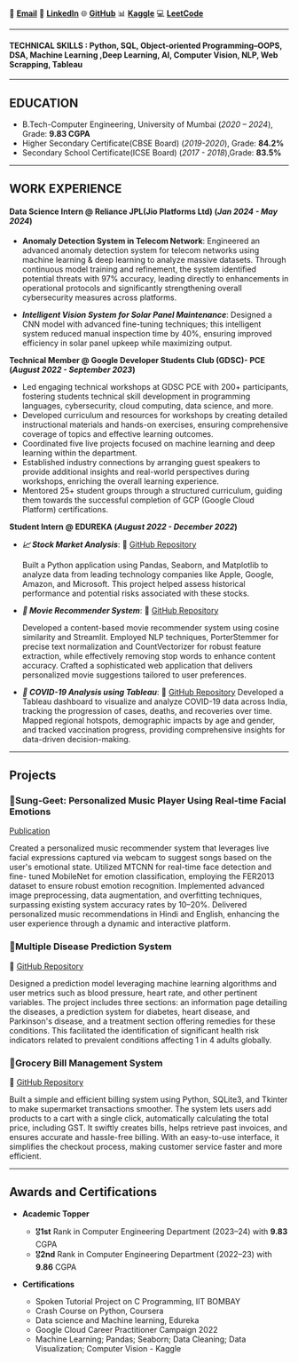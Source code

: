 
📧 [**Email**](mailto:mallarsimran20@gmail.com)  🔗 [**LinkedIn**](https://www.linkedin.com/in/simran-mallar-503bb3247)  🌐 [**GitHub**](https://github.com/simran-mallar)  📊 [**Kaggle**](https://www.kaggle.com/cea327simranmallar/code)  💻 [**LeetCode**](https://leetcode.com/u/mallarsimran20/)  

---

#### TECHNICAL SKILLS : Python, SQL, Object-oriented Programming–OOPS, DSA, Machine Learning ,Deep Learning, AI, Computer Vision, NLP, Web Scrapping, Tableau 

---

## EDUCATION 
- B.Tech-Computer Engineering, University of Mumbai (_2020 – 2024_), Grade: **9.83 CGPA**
- Higher Secondary Certificate(CBSE Board) (_2019-2020_), Grade: **84.2%**
- Secondary School Certificate(ICSE Board) (_2017 - 2018_),Grade: **83.5%**

---


## WORK EXPERIENCE 
#### **Data Science Intern @ Reliance JPL(Jio Platforms Ltd)  (_Jan 2024 - May 2024_)**
- **Anomaly Detection System in Telecom Network**: Engineered an advanced anomaly detection system for telecom networks using machine learning & deep learning
to analyze massive datasets. Through continuous model training and refinement, the system identified potential threats
with 97% accuracy, leading directly to enhancements in operational protocols and significantly strengthening
overall cybersecurity measures across platforms.

- ***Intelligent Vision System for Solar Panel Maintenance***: Designed a CNN model with advanced fine-tuning techniques; this intelligent system reduced manual inspection time by 40%, ensuring improved efficiency in solar panel upkeep while maximizing output.

**Technical Member @ Google Developer Students Club (GDSC)- PCE (_August 2022 - September 2023_)**
- Led engaging technical workshops at GDSC PCE with 200+ participants, fostering students technical skill development in programming languages, cybersecurity, cloud computing, data science, and more. 
- Developed curriculum and resources for workshops by creating detailed instructional materials and hands-on exercises, ensuring comprehensive coverage of topics and effective learning outcomes. 
- Coordinated five live projects focused on machine learning and deep learning within the department. 
- Established industry connections by arranging guest speakers to provide additional insights and real-world 
perspectives during workshops, enriching the overall learning experience. 
- Mentored 25+ student groups through a structured curriculum, guiding them towards the successful completion 
of GCP (Google Cloud Platform) certifications.

**Student Intern @ EDUREKA  (_August 2022 - December 2022_)**
- ***📈 Stock Market Analysis***:
  🔗 [GitHub Repository](https://github.com/Simran-Mallar/Stock-Market-Analysis-using-Python)
  
  Built a Python application using Pandas, Seaborn, and Matplotlib to analyze data from leading technology companies like Apple, Google, Amazon, and Microsoft. This project
  helped assess historical performance and potential risks associated with these stocks.
  
- ***🎥 Movie Recommender System***:
  🔗 [GitHub Repository](https://github.com/Simran-Mallar/movie-recommender-system)

  Developed a content-based movie recommender system using cosine similarity and  Streamlit. Employed NLP techniques, PorterStemmer for precise text normalization and
  CountVectorizer for robust feature extraction, while effectively removing stop words to enhance content accuracy. Crafted a sophisticated web application that delivers
  personalized movie suggestions tailored to user preferences.
  
- ***🦠 COVID-19 Analysis using Tableau***:
  🔗 [GitHub Repository](https://github.com/Simran-Mallar/Covid19-analysis-using-Tableau)
  Developed a Tableau dashboard to visualize and analyze COVID-19 data across India, tracking the progression of cases, deaths, and recoveries over time. Mapped regional
  hotspots, demographic impacts by age and gender, and tracked vaccination progress, providing comprehensive insights for data-driven decision-making.

---

## Projects
### 🎵Sung-Geet: Personalized Music Player Using Real-time Facial Emotions 
[Publication](https://www.jetir.org/papers/JETIR2406838.pdf)

Created a personalized music recommender system that leverages live facial expressions captured via webcam to suggest songs based on the user's emotional state. Utilized MTCNN for real-time face detection and fine- tuned MobileNet for emotion classification, employing the FER2013 dataset to ensure robust emotion recognition. Implemented advanced image preprocessing, data augmentation, and overfitting techniques, surpassing existing system accuracy rates by 10–20%. Delivered personalized music recommendations in Hindi and English, enhancing the user experience through a dynamic and interactive platform. 

### 🧬Multiple Disease Prediction System 
🔗 [GitHub Repository](https://github.com/Simran-Mallar/Multiple-Diesease-prediction-system)

Designed a prediction model leveraging machine learning algorithms and user metrics such as blood pressure, heart 
rate, and other pertinent variables. The project includes three sections: an information page detailing the diseases, a 
prediction system for diabetes, heart disease, and Parkinson's disease, and a treatment section offering remedies for 
these conditions. This facilitated the identification of significant health risk indicators related to prevalent conditions 
affecting 1 in 4 adults globally. 

### 🛒Grocery Bill Management System  
🔗 [GitHub Repository](https://github.com/Simran-Mallar/Grocery-Bill-Management-System)

Built a simple and efficient billing system using Python, SQLite3, and Tkinter to make supermarket transactions smoother. The system lets users add products to a cart with a single click, automatically calculating the total price, including GST. It swiftly creates bills, helps retrieve past invoices, and ensures accurate and hassle-free billing. With an easy-to-use interface, it simplifies the checkout process, making customer service faster and more efficient.

---

## Awards and Certifications  

- **Academic Topper**  
  - 🎖**1st** Rank in Computer Engineering Department (2023–24) with **9.83** CGPA  
  - 🎖**2nd** Rank in Computer Engineering Department (2022–23) with **9.86** CGPA 

- **Certifications**  
  - Spoken Tutorial Project on C Programming, IIT BOMBAY
  - Crash Course on Python, Coursera
  - Data science and Machine learning, Edureka
  - Google Cloud Career Practitioner Campaign 2022
  - Machine Learning; Pandas; Seaborn; Data Cleaning; Data Visualization; Computer Vision - Kaggle
